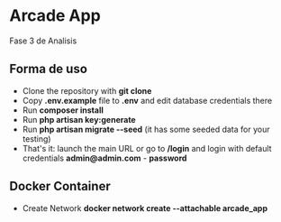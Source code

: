 # Arcade App

Fase 3 de Analisis

<!-- ## What's inside

- Adminpanel based on [CoreUI theme](https://coreui.io/): with default one admin user (_admin@admin.com/password_) and two roles
- Users/Roles/permissions management function (based on our own code similar to Spatie Roles-Permissions)
- One demo CRUD for Products management - name/description/price
- Everything that is needed for CRUDs: model+migration+controller+requests+views

From that boilerplate you can manually create more CRUDs, assign permissions etc. Or use our [online generator](https://2019.quickadminpanel.com) for this. -->

<!-- ## Screenshots

![Laravel + CoreUI screenshot 01](https://laraveldaily.com/wp-content/uploads/2019/04/Screen-Shot-2019-04-17-at-5.49.46-AM.png)

![Laravel + CoreUI screenshot 02](https://laraveldaily.com/wp-content/uploads/2019/04/Screen-Shot-2019-04-17-at-5.51.26-AM.png)

![Laravel + CoreUI screenshot 03](https://laraveldaily.com/wp-content/uploads/2019/04/Screen-Shot-2019-04-17-at-5.51.10-AM.png)

![Laravel + CoreUI screenshot 04](https://laraveldaily.com/wp-content/uploads/2019/04/Screen-Shot-2019-04-17-at-5.52.03-AM.png) -->

## Forma de uso

- Clone the repository with __git clone__
- Copy __.env.example__ file to __.env__ and edit database credentials there
- Run __composer install__
- Run __php artisan key:generate__
- Run __php artisan migrate --seed__ (it has some seeded data for your testing)
- That's it: launch the main URL or go to __/login__ and login with default credentials __admin@admin.com__ - __password__


## Docker Container

- Create Network __docker network create --attachable arcade_app__

<!-- ## License

Basically, feel free to use and re-use any way you want.

--- -->

<!-- ## More from our LaravelDaily Team

- Check out our adminpanel generator [QuickAdminPanel](https://quickadminpanel.com)
- Read our [Blog with Laravel Tutorials](https://laraveldaily.com)
- FREE E-book: [50 Laravel Quick Tips (and counting)](https://laraveldaily.com/free-e-book-40-laravel-quick-tips-and-counting/)
- Subscribe to our [YouTube channel Laravel Business](https://www.youtube.com/channel/UCTuplgOBi6tJIlesIboymGA)
- Enroll in our [Laravel Online Courses](https://laraveldaily.teachable.com/) -->
